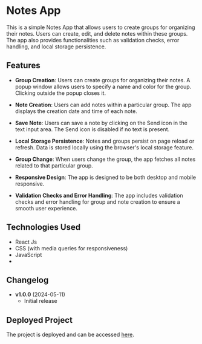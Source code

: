  # Notes App

This is a simple Notes App that allows users to create groups for organizing their notes. Users can create, edit, and delete notes within these groups. The app also provides functionalities such as validation checks, error handling, and local storage persistence.

## Features

- **Group Creation**: Users can create groups for organizing their notes. A popup window allows users to specify a name and color for the group. Clicking outside the popup closes it.

- **Note Creation**: Users can add notes within a particular group. The app displays the creation date and time of each note.

- **Save Note**: Users can save a note by clicking on the Send icon in the text input area. The Send icon is disabled if no text is present.

- **Local Storage Persistence**: Notes and groups persist on page reload or refresh. Data is stored locally using the browser's local storage feature.

- **Group Change**: When users change the group, the app fetches all notes related to that particular group.

- **Responsive Design**: The app is designed to be both desktop and mobile responsive.

- **Validation Checks and Error Handling**: The app includes validation checks and error handling for group and note creation to ensure a smooth user experience.

## Technologies Used

- React Js
- CSS (with media queries for responsiveness)
- JavaScript
- 

## Changelog

- **v1.0.0** (2024-05-11)
  - Initial release

 
## Deployed Project

The project is deployed and can be accessed [here](https://example.com).

